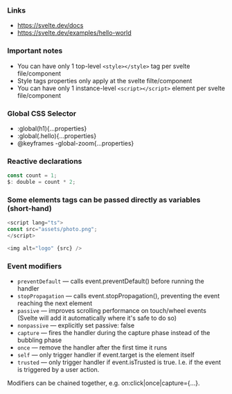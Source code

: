 ### Links
* https://svelte.dev/docs
* https://svelte.dev/examples/hello-world

### Important notes

* You can have only 1 top-level `<style></style>` tag per svelte file/component
* Style tags properties only apply at the svelte filte/component
* You can have only 1 instance-level `<script></script>` element per svelte file/component


### Global CSS Selector

* :global(h1){...properties}
* :global(.hello){...properties}
* @keyframes -global-zoom{...properties}

### Reactive declarations
```typescript
const count = 1;
$: double = count * 2;
```

### Some elements tags can be passed directly as variables (short-hand)
```typescript
<script lang="ts">
const src="assets/photo.png";
</script>

<img alt="logo" {src} />
```

### Event modifiers

* `preventDefault` — calls event.preventDefault() before running the handler
* `stopPropagation` — calls event.stopPropagation(), preventing the event reaching the next element
* `passive` — improves scrolling performance on touch/wheel events (Svelte will add it automatically where it's safe to do so)
* `nonpassive` — explicitly set passive: false
* `capture` — fires the handler during the capture phase instead of the bubbling phase
* `once` — remove the handler after the first time it runs
* `self` — only trigger handler if event.target is the element itself
* `trusted` — only trigger handler if event.isTrusted is true. I.e. if the event is triggered by a user action.
  
Modifiers can be chained together, e.g. on:click|once|capture={...}.